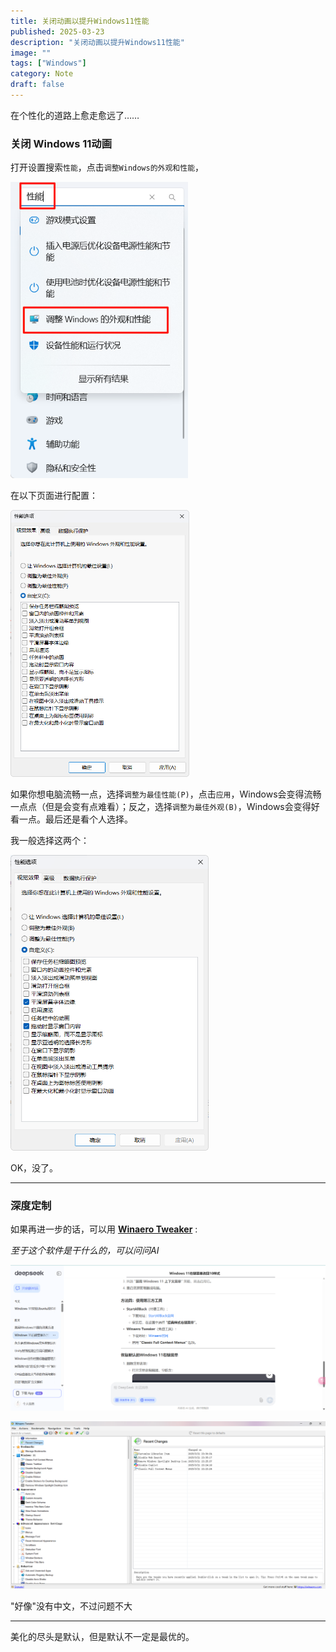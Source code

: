 ```yaml
---
title: 关闭动画以提升Windows11性能
published: 2025-03-23
description: "关闭动画以提升Windows11性能"
image: ""
tags: ["Windows"]
category: Note
draft: false
---
```




在个性化的道路上愈走愈远了……

### 关闭 Windows 11动画

打开设置搜索`性能`，点击`调整Windows的外观和性能`，

<img title="" src="assets/2025-03-22-23-52-03-image.png" alt="" width="284">

在以下页面进行配置：

<img title="" src="assets/2025-03-22-23-54-01-image.png" alt="" width="286">

如果你想电脑流畅一点，选择`调整为最佳性能(P)`，点击`应用`，Windows会变得流畅一点点（但是会变有点难看）；反之，选择`调整为最佳外观(B)`，Windows会变得好看一点。最后还是看个人选择。

我一般选择这两个：

<img src="assets/2025-03-22-23-57-14-image.png" title="" alt="" width="317">

OK，没了。

---

### 深度定制

如果再进一步的话，可以用 **[Winaero Tweaker](https://winaerotweaker.com/)** :

_至于这个软件是干什么的，可以问问AI_

![](assets/2025-03-22-23-58-05-image.png)

![](assets/2025-03-23-00-00-09-image.png)

"好像"没有中文，不过问题不大

---

美化的尽头是默认，但是默认不一定是最优的。
